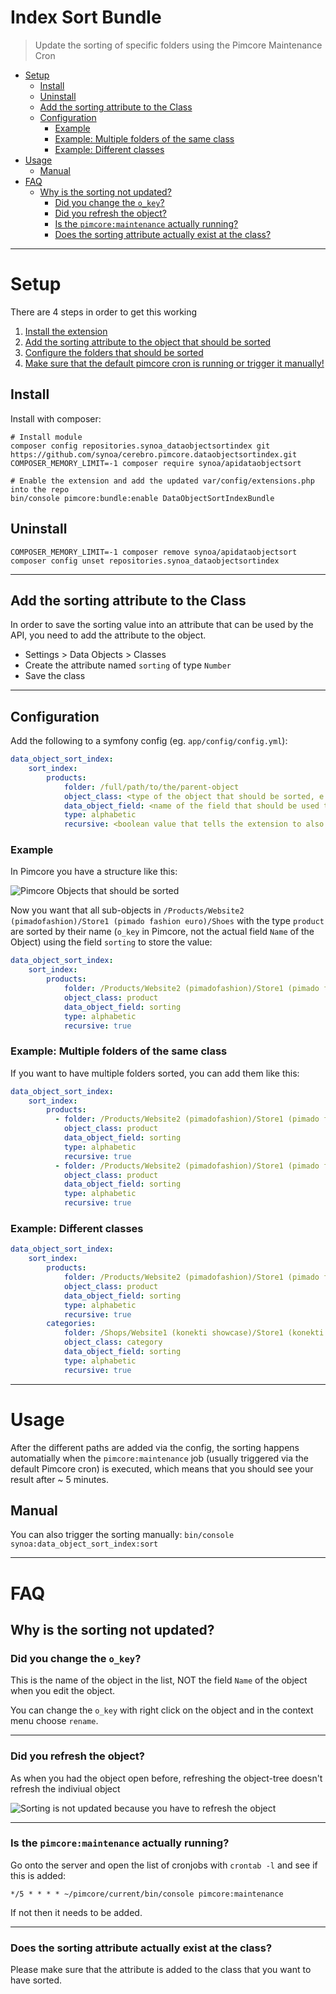 <h1>Index Sort Bundle</h1>

> Update the sorting of specific folders using the Pimcore Maintenance Cron

- [Setup](#setup)
  - [Install](#install)
  - [Uninstall](#uninstall)
  - [Add the sorting attribute to the Class](#add-the-sorting-attribute-to-the-class)
  - [Configuration](#configuration)
    - [Example](#example)
    - [Example: Multiple folders of the same class](#example-multiple-folders-of-the-same-class)
    - [Example: Different classes](#example-different-classes)
- [Usage](#usage)
  - [Manual](#manual)
- [FAQ](#faq)
  - [Why is the sorting not updated?](#why-is-the-sorting-not-updated)
    - [Did you change the `o_key`?](#did-you-change-the-o_key)
    - [Did you refresh the object?](#did-you-refresh-the-object)
    - [Is the `pimcore:maintenance` actually running?](#is-the-pimcoremaintenance-actually-running)
    - [Does the sorting attribute actually exist at the class?](#does-the-sorting-attribute-actually-exist-at-the-class)

---

# Setup

There are 4 steps in order to get this working

1. [Install the extension](#install)
2. [Add the sorting attribute to the object that should be sorted](#add-the-sorting-attribute-to-the-class)
3. [Configure the folders that should be sorted](#configuration)
4. [Make sure that the default pimcore cron is running or trigger it manually!](#usage)


## Install

Install with composer:

```
# Install module
composer config repositories.synoa_dataobjectsortindex git https://github.com/synoa/cerebro.pimcore.dataobjectsortindex.git
COMPOSER_MEMORY_LIMIT=-1 composer require synoa/apidataobjectsort

# Enable the extension and add the updated var/config/extensions.php into the repo
bin/console pimcore:bundle:enable DataObjectSortIndexBundle
```


## Uninstall

```
COMPOSER_MEMORY_LIMIT=-1 composer remove synoa/apidataobjectsort
composer config unset repositories.synoa_dataobjectsortindex
```

---

## Add the sorting attribute to the Class

In order to save the sorting value into an attribute that can be used by the API, you need to add the attribute to the object. 

* Settings > Data Objects > Classes
* Create the attribute named `sorting` of type `Number`
* Save the class

---

## Configuration

Add the following to a symfony config (eg. `app/config/config.yml`):


```yaml
data_object_sort_index:
    sort_index:
        products:
            folder: /full/path/to/the/parent-object
            object_class: <type of the object that should be sorted, e.g. product or category>
            data_object_field: <name of the field that should be used to save the sorting>
            type: alphabetic
            recursive: <boolean value that tells the extension to also update the sorting of every child>
```

### Example

In Pimcore you have a structure like this:

![Pimcore Objects that should be sorted](docs/images/pimcore_objects_to_sort.png)

Now you want that all sub-objects in `/Products/Website2 (pimadofashion)/Store1 (pimado fashion euro)/Shoes` with the type `product` are sorted by their name (`o_key` in Pimcore, not the actual field `Name` of the Object) using the field `sorting` to store the value: 

```yaml
data_object_sort_index:
    sort_index:
        products:
            folder: /Products/Website2 (pimadofashion)/Store1 (pimado fashion euro)/Shoes
            object_class: product
            data_object_field: sorting
            type: alphabetic
            recursive: true

```

### Example: Multiple folders of the same class

If you want to have multiple folders sorted, you can add them like this:

```yaml
data_object_sort_index:
    sort_index:
        products:
          - folder: /Products/Website2 (pimadofashion)/Store1 (pimado fashion euro)/Shoes
            object_class: product
            data_object_field: sorting
            type: alphabetic
            recursive: true
          - folder: /Products/Website2 (pimadofashion)/Store1 (pimado fashion euro)/Shirts
            object_class: product
            data_object_field: sorting
            type: alphabetic
            recursive: true

```

### Example: Different classes

```yaml
data_object_sort_index:
    sort_index:
        products:
            folder: /Products/Website2 (pimadofashion)/Store1 (pimado fashion euro)/Shoes
            object_class: product
            data_object_field: sorting
            type: alphabetic
            recursive: true
        categories:
            folder: /Shops/Website1 (konekti showcase)/Store1 (konekti showcase store)/Smart Home
            object_class: category
            data_object_field: sorting
            type: alphabetic
            recursive: true
```


---

# Usage

After the different paths are added via the config, the sorting happens automatially when the `pimcore:maintenance` job (usually triggered via the default Pimcore cron) is executed, which means that you should see your result after ~ 5 minutes. 

## Manual

You can also trigger the sorting manually: `bin/console synoa:data_object_sort_index:sort`


---

# FAQ


## Why is the sorting not updated?

### Did you change the `o_key`? 

This is the name of the object in the list, NOT the field `Name` of the object when you edit the object.

You can change the `o_key` with right click on the object and in the context menu choose `rename`.

---

### Did you refresh the object? 

As when you had the object open before, refreshing the object-tree doesn't refresh the indiviual object

![Sorting is not updated because you have to refresh the object](docs/images/pimcore_objects_refresh_object.jpg)

---

### Is the `pimcore:maintenance` actually running?

Go onto the server and open the list of cronjobs with `crontab -l` and see if this is added:

```
*/5 * * * * ~/pimcore/current/bin/console pimcore:maintenance
```

If not then it needs to be added. 

---

### Does the sorting attribute actually exist at the class?

Please make sure that the attribute is added to the class that you want to have sorted. 